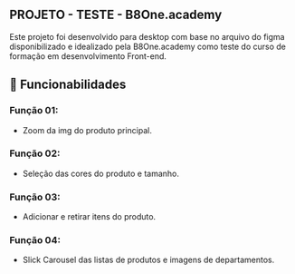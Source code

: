 ## PROJETO - TESTE - B8One.academy

Este projeto foi desenvolvido para desktop com base no arquivo do figma disponibilizado e idealizado pela B8One.academy como teste do curso de formação em desenvolvimento Front-end.

## 🔧 Funcionabilidades

### Função 01:
- Zoom da img do produto principal.

### Função 02:
- Seleção das cores do produto e tamanho.

### Função 03:
- Adicionar e retirar itens do produto.

### Função 04:
- Slick Carousel das listas de produtos e imagens de departamentos.